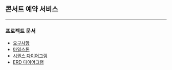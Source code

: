 ## 콘서트 예약 서비스

---

### 프로젝트 문서

- [요구사항](./docs/요구사항.md)
- [마일스톤](./docs/마일스톤.md)
- [시퀀스 다이어그램](./docs/시퀀스다이어그램.md)
- [ERD 다이어그램](./docs/images/ERD%20다이어그램.png)
